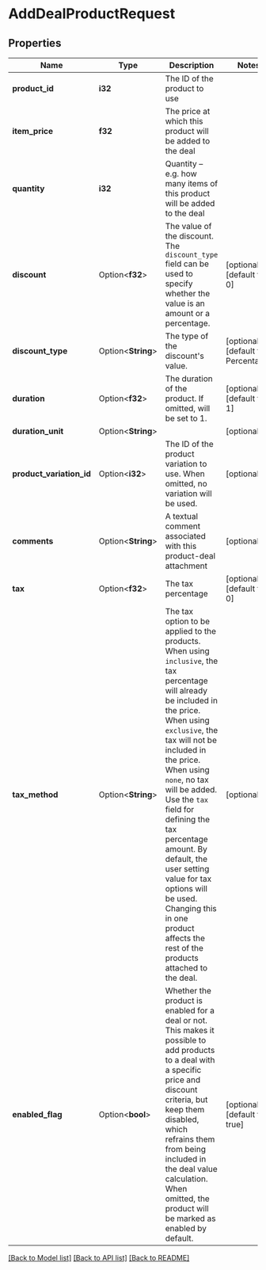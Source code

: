 # AddDealProductRequest

## Properties

Name | Type | Description | Notes
------------ | ------------- | ------------- | -------------
**product_id** | **i32** | The ID of the product to use | 
**item_price** | **f32** | The price at which this product will be added to the deal | 
**quantity** | **i32** | Quantity – e.g. how many items of this product will be added to the deal | 
**discount** | Option<**f32**> | The value of the discount. The `discount_type` field can be used to specify whether the value is an amount or a percentage. | [optional][default to 0]
**discount_type** | Option<**String**> | The type of the discount's value. | [optional][default to Percentage]
**duration** | Option<**f32**> | The duration of the product. If omitted, will be set to 1. | [optional][default to 1]
**duration_unit** | Option<**String**> |  | [optional]
**product_variation_id** | Option<**i32**> | The ID of the product variation to use. When omitted, no variation will be used. | [optional]
**comments** | Option<**String**> | A textual comment associated with this product-deal attachment | [optional]
**tax** | Option<**f32**> | The tax percentage | [optional][default to 0]
**tax_method** | Option<**String**> | The tax option to be applied to the products. When using `inclusive`, the tax percentage will already be included in the price. When using `exclusive`, the tax will not be included in the price. When using `none`, no tax will be added. Use the `tax` field for defining the tax percentage amount. By default, the user setting value for tax options will be used. Changing this in one product affects the rest of the products attached to the deal. | [optional]
**enabled_flag** | Option<**bool**> | Whether the product is enabled for a deal or not. This makes it possible to add products to a deal with a specific price and discount criteria, but keep them disabled, which refrains them from being included in the deal value calculation. When omitted, the product will be marked as enabled by default. | [optional][default to true]

[[Back to Model list]](../README.md#documentation-for-models) [[Back to API list]](../README.md#documentation-for-api-endpoints) [[Back to README]](../README.md)


